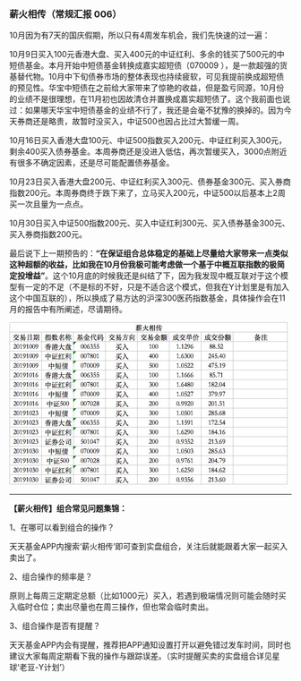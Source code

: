 ### 薪火相传（常规汇报 006）

10月因为有7天的国庆假期，所以只有4周发车机会，我们先快速的过一遍：

10月9日买入100元香港大盘、买入400元的中证红利、多余的钱买了500元的中短债基金。本月开始中短债基金转换成嘉实超短债（070009
），是一款超强的货基替代物。10月中下旬债券市场的整体表现也持续疲软，可见我提前换成超短债的预见性。华宝中短债在之前给大家带来了惊艳的收益，但是盈亏同源，10月份的业绩不是很理想，在11月初也因故清仓并置换成嘉实超短债了。这个我前面也说过：如果哪天华宝中短债基金的业绩不行了，我还是会毫不犹豫的换掉的。因为今天券商还是略贵，故暂时没买入，中证500也因占比过大暂缓一周。

10月16日买入香港大盘100元、中证500指数买入200元、中证红利买入300元，剩余400买入债券基金。本周券商还是没进入低估，再次暂缓买入，3000点附近有很多不确定因素，还是尽可能配置债券基金。

10月23日买入香港大盘200元、中证红利买入300元、债券基金300元、买入券商指数200元。本周券商终于跌下来了，立马买入200元，中证500以后基本上2周买一次且量为一点点。

10月30日买入中证500指数200元、买入中证红利300元、买入债券基金300元、买入券商指数200元。

最后说下上一期预告的：**“在保证组合总体稳定的基础上尽量给大家带来一点类似这种超额的收益，比如我在10月份我极可能考虑做一个基于中概互联指数的极简定投增益”**。这个10月底的时候我还是纠结了下，因为我发现中概互联对于这个模型有一定的不足（不是标的不好，只是不适合这个模式，但我在Y计划里是有加入这个中国互联的），所以换成了易方达的沪深300医药指数基金，具体操作会在11月的报告中有所阐述，尽请期待。

![006明细](../img/xhxc-006-1.jpeg)

---
**【薪火相传】组合常见问题集锦：**

1、在哪可以看到组合的操作？

天天基金APP内搜索‘薪火相传’即可查到实盘组合，关注后就能跟着大家一起买入卖出了。

2、组合操作的频率是？

原则上每周三定期定总额（比如1000元）买入，若遇到极端情况则可能会随时买入临时仓位；卖出尽量也在周三操作，但也常会临时卖出。

3、组合操作是否有提醒？

天天基金APP内会有提醒，推荐把APP通知设置打开以避免错过发车时间，同时也建议大家每周定期看下我的操作与跟踪误差。（实时提醒买卖的实盘组合详见星球‘老豆-Y计划’）
